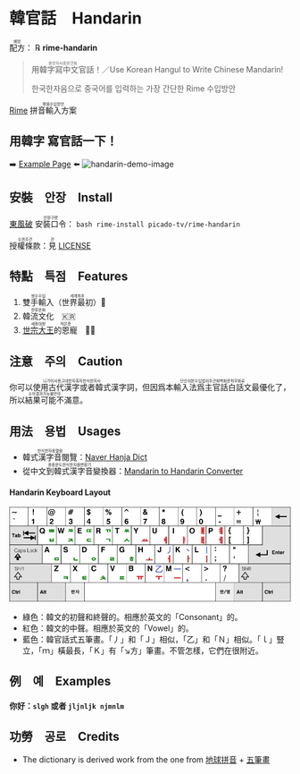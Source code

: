 # 韓官話　Handarin 
<ruby>配方<rt>배방</rt></ruby>： ℞ **rime-handarin**
> <ruby>用韓字寫中文官話<rt lang="zh-hangul">용한자사중문관화</rt></ruby>！／Use Korean Hangul to Write Chinese Mandarin!
>
> 한국한자음으로 중국어를 입력하는 가장 간단한 Rime 수입방안

[Rime](https://rime.im) <ruby>拼音輸入方案<rt>평음수입방안</rt></ruby>

## 用韓字 寫官話一下！
➡️ [Example Page](https://handarin-courses.vercel.app/learn-13-drink-%EC%9D%8C%EB%A3%8C-%E5%96%9D%EF%BC%8C%E6%B0%B4%EF%BC%8C%E8%8C%B6%EF%BC%8C%E6%9E%9C%E6%B1%81%EF%BC%8C%E5%92%96%E5%95%A1%EF%BC%8C%E5%95%A4%E9%85%92%EF%BC%8C%E8%AF%B7%E9%97%AE) ⬅️
![handarin-demo-image](https://github.com/picado-tv/rime-handarin/assets/81575252/c27912f2-bf4c-4057-ae36-859b971d7dac)


## 安裝　안장　Install
[東風破](https://github.com/rime/plum) <ruby>安裝口令<rt>안장구령</rt></ruby>： `bash rime-install picado-tv/rime-handarin`

<ruby>授權條款<rt>수권조관</rt></ruby>：<ruby>見<rt>견</rt></ruby> [LICENSE](LICENSE)

## 特點　특점　Features
1. <ruby>雙手輸入<rt>쌍수수입</rt></ruby>（<ruby>世界最初<rt>세계최초</rt></ruby>）👐
2. <ruby>韓流文化<rt>한류문화</rt></ruby>　🇰🇷
3. <a href="https://zh.wikipedia.org/wiki/%E6%9C%9D%E9%AE%AE%E4%B8%96%E5%AE%97"><ruby>世宗大王<rt>세종대왕</rt></ruby></a><ruby>的恩寵<rt>적은총</rt></ruby>　👼🏻

## 注意　주의　Caution
<ruby>你可以使用古代漢字或者韓式漢字詞<rt>니가이사용고대한자혹자한식한자사</rt></ruby>，<ruby>但因爲本輸入法爲主官話白話文最優化了<rt>단인위본수입법위주관화백화문최우화료</rt></ruby>，<ruby>所以結果可能不滿意<rt>소이결과가능불만의</rt></ruby>。

## 用法　용법　Usages

* <ruby>韓式漢字音閱覽<rt>한식한자음열람</rt></ruby>：[Naver Hanja Dict](https://hanja.dict.naver.com/)
* <ruby>從中文到韓式漢字音變換器<rt>종중문도한식한자음변환기</rt></ruby>：[Mandarin to Handarin Converter](https://colab.research.google.com/drive/13SFMjKA2ZUqeweST2778SA1a1-770hof?usp=sharing)

#### Handarin Keyboard Layout
<img src="./keyboard-2set.png" width="1000px" title="2-Set Korean Keyboard Layout"/>

* 綠色：韓文的初聲和終聲的。相應於英文的「Consonant」的。
* 紅色：韓文的中聲。相應於英文的「Vowel」的。
* 藍色：韓官話式五筆畫。「丿」和「Ｊ」相似，「乙」和「Ｎ」相似。「ｌ」豎立，「ｍ」橫最長，「Ｋ」有「↘️方」筆畫。不管怎樣，它們在很附近。

## 例　예　Examples
#### 你好：`slgh` 或者 `jljnljk njmnlm`

## 功勞　공로　Credits

* The dictionary is derived work from the one from [地球拼音](https://github.com/rime/rime-terra-pinyin) + [五筆畫](https://github.com/rime/rime-stroke)
